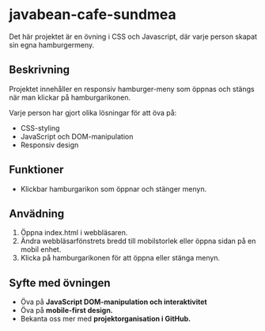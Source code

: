 # javabean-cafe-sundmea

Det här projektet är en övning i CSS och Javascript, där varje person skapat sin egna hamburgermeny.

## Beskrivning

Projektet innehåller en responsiv hamburger-meny som öppnas och stängs när man klickar på hamburgarikonen.

Varje person har gjort olika lösningar för att öva på:

- CSS-styling
- JavaScript och DOM-manipulation
- Responsiv design

## Funktioner

- Klickbar hamburgarikon som öppnar och stänger menyn.

## Anvädning

1. Öppna index.html i webbläsaren.
2. Ändra webbläsarfönstrets bredd till mobilstorlek eller öppna sidan på en mobil enhet.
3. Klicka på hamburgarikonen för att öppna eller stänga menyn.

## Syfte med övningen

- Öva på **JavaScript DOM-manipulation och interaktivitet**
- Öva på **mobile-first design.**
- Bekanta oss mer med **projektorganisation i GitHub.**
